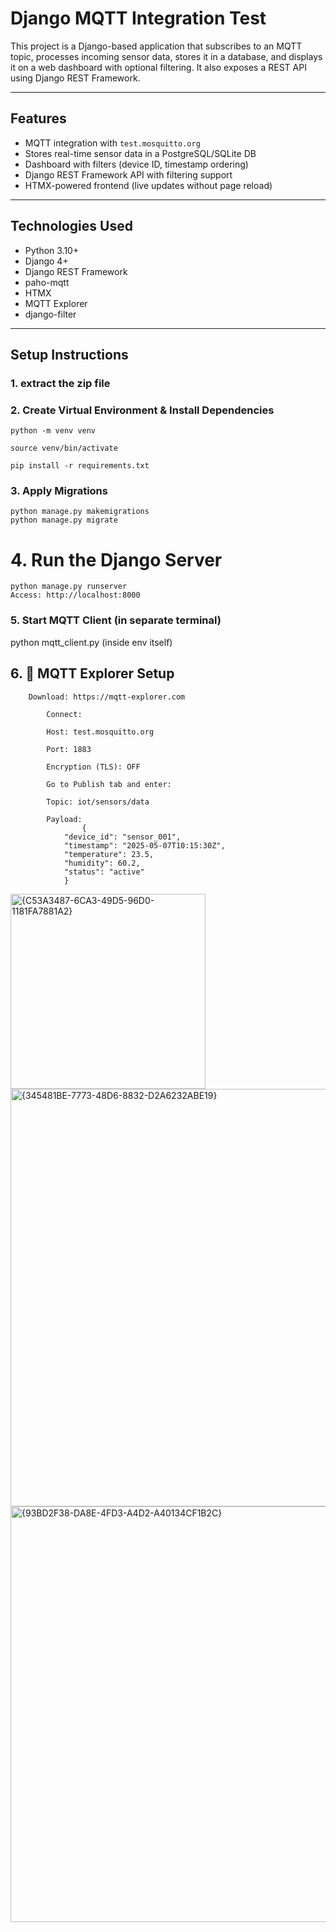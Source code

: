 # Django MQTT Integration Test

This project is a Django-based application that subscribes to an MQTT topic, processes incoming sensor data, stores it in a database, and displays it on a web dashboard with optional filtering. It also exposes a REST API using Django REST Framework.

---

## Features

- MQTT integration with `test.mosquitto.org`
- Stores real-time sensor data in a PostgreSQL/SQLite DB
- Dashboard with filters (device ID, timestamp ordering)
- Django REST Framework API with filtering support
- HTMX-powered frontend (live updates without page reload)

---

##  Technologies Used

- Python 3.10+
- Django 4+
- Django REST Framework
- paho-mqtt
- HTMX
- MQTT Explorer
- django-filter

---

##  Setup Instructions

### 1. extract the zip file 

### 2. Create Virtual Environment & Install Dependencies

    python -m venv venv

    source venv/bin/activate  

    pip install -r requirements.txt

### 3. Apply Migrations

    python manage.py makemigrations
    python manage.py migrate


# 4. Run the Django Server

    python manage.py runserver
    Access: http://localhost:8000

### 5. Start MQTT Client (in separate terminal)

python mqtt_client.py (inside env itself)

## 6.  📡 MQTT Explorer Setup

        Download: https://mqtt-explorer.com

            Connect:

            Host: test.mosquitto.org

            Port: 1883

            Encryption (TLS): OFF

            Go to Publish tab and enter:

            Topic: iot/sensors/data

            Payload:
                    {
                "device_id": "sensor_001",
                "timestamp": "2025-05-07T10:15:30Z",
                "temperature": 23.5,
                "humidity": 60.2,
                "status": "active"
                }

<img width="312" alt="{C53A3487-6CA3-49D5-96D0-1181FA7881A2}" src="https://github.com/user-attachments/assets/99280de3-5e00-4edd-ac99-85c1edc8c807" />

<img width="668" alt="{345481BE-7773-48D6-8832-D2A6232ABE19}" src="https://github.com/user-attachments/assets/57319e86-89a2-4940-9fb4-d2e5749fb430" />

<img width="665" alt="{93BD2F38-DA8E-4FD3-A4D2-A40134CF1B2C}" src="https://github.com/user-attachments/assets/6dc9e020-c981-49ba-a8ef-abcb8d1f69d7" />



